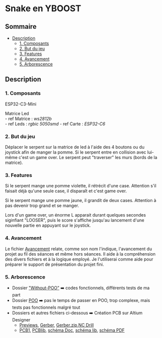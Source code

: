 # Snake en YBOOST

## Sommaire

- [Description](#description)
    - [1. Composants](#1-composants)
    - [2. But du jeu](#2-but-du-jeu)
    - [3. Features](#3-features)
    - [4. Avancement](#4-avancement)
    - [5. Arborescence](#5-arborescence)

## Description

### 1. Composants

ESP32-C3-Mini

Matrice Led  
    - ref Matrice : *ws2812b*  
    - ref Leds : *rgbic 5050smd*
    - ref Carte : *ESP32-C6*

### 2. But du jeu

Déplacer le serpent sur la matrice de led à l'aide des 4 boutons ou du joystick afin de manger la pomme.
Si le serpent entre en collision avec lui-même c'est un game over.
Le serpent peut "traverser" les murs (bords de la matrice).

### 3. Features

Si le serpent mange une pomme violette, il rétrécit d'une case. Attention s'il faisait déjà qu'une seule case, il disparaît et c'est game over.

Si le serpent mange une pomme jaune, il grandit de deux cases. Attention à pas devenir trop grand et se manger.

Lors d'un game over, un énorme L apparait durant quelques secondes siginfiant "LOOSER", puis le score s'affiche jusqu'au lancement d'une nouvelle partie en appuyant sur le joystick.

### 4. Avancement 

Le fichier [Avancement](Avancement.md) relate, comme son nom l'indique, l'avancement du projet au fil des séances et même hors séances.
Il aide à la compréhension des divers fichiers et à la logique employé.
Je l'utiliserai comme aide pour préparer le support de présentation du projet fini. 


### 5. Arborescence

- Dossier ["Without-POO"](/without-POO/) ➡️ codes fonctionnels, différents tests de ma part
- Dossier [POO](/POO/) ➡️ pas le temps de passer en POO, trop complexe, mais tests pas fonctionnels malgré tout
- Dossiers et autres fichiers ci-dessous ➡️ Création PCB sur Altium Designer
    - [Previews](/__Previews/), [Gerber](/Gerber/), [Gerber.zip](/Gerber.zip),[NC Drill](/NC%20Drill/)
    - [PCB1](PCB1.PcbDoc), [PCBlib](PcbLib1.PcbLib), [schéma Doc](schéma.SchDoc), [schéma lib](Schlib1.SchLib), [schéma PDF](schéma.PDF)
